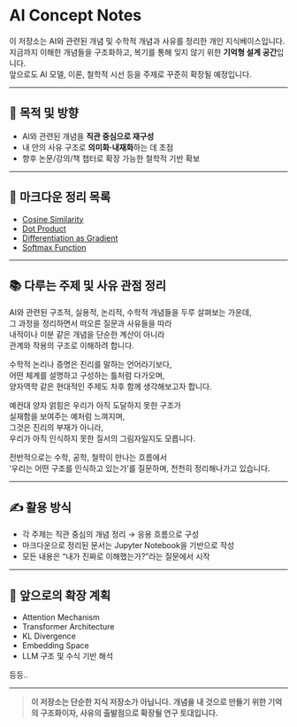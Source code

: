 # AI Concept Notes

이 저장소는 AI와 관련된 개념 및 수학적 개념과 사유를 정리한 개인 지식베이스입니다.  
지금까지 이해한 개념들을 구조화하고, 복기를 통해 잊지 않기 위한 **기억형 설계 공간**입니다.  
앞으로도 AI 모델, 이론, 철학적 시선 등을 주제로 꾸준히 확장될 예정입니다.

---

## 🎯 목적 및 방향

- AI와 관련된 개념을 **직관 중심으로 재구성**
- 내 안의 사유 구조로 **의미화·내재화**하는 데 초점
- 향후 논문/강의/책 챕터로 확장 가능한 철학적 기반 확보

---

## 📄 마크다운 정리 목록

- [Cosine Similarity](./docs/cosine_similarity.md)
- [Dot Product](./docs/dot_product.md)
- [Differentiation as Gradient](./docs/perspectives_on_differentiation.md)
- [Softmax Function](./docs/softmax.md)

---

## 📚 다루는 주제 및 사유 관점 정리

AI와 관련된 구조적, 실용적, 논리적, 수학적 개념들을 두루 살펴보는 가운데,  
그 과정을 정리하면서 떠오른 질문과 사유들을 따라  
내적이나 미분 같은 개념을 단순한 계산이 아니라  
관계와 작용의 구조로 이해하려 합니다.

수학적 논리나 증명은 진리를 말하는 언어라기보다,  
어떤 체계를 설명하고 구성하는 틀처럼 다가오며,  
양자역학 같은 현대적인 주제도 차후 함께 생각해보고자 합니다.

예컨대 양자 얽힘은 우리가 아직 도달하지 못한 구조가  
실재함을 보여주는 예처럼 느껴지며,  
그것은 진리의 부재가 아니라,  
우리가 아직 인식하지 못한 질서의 그림자일지도 모릅니다.

전반적으로는 수학, 공학, 철학이 만나는 흐름에서  
‘우리는 어떤 구조를 인식하고 있는가’를 질문하며, 천천히 정리해나가고 있습니다. 

---

## ✍️ 활용 방식

- 각 주제는 직관 중심의 개념 정리 → 응용 흐름으로 구성
- 마크다운으로 정리된 문서는 Jupyter Notebook을 기반으로 작성
- 모든 내용은 “내가 진짜로 이해했는가?”라는 질문에서 시작

---

## 📌 앞으로의 확장 계획

- Attention Mechanism
- Transformer Architecture
- KL Divergence
- Embedding Space
- LLM 구조 및 수식 기반 해석

등등..

---

> **이 저장소는 단순한 지식 저장소가 아닙니다.** 
> **개념을 내 것으로 만들기 위한 기억의 구조화이자, 
> 사유의 출발점으로 확장될 연구 토대입니다.**
